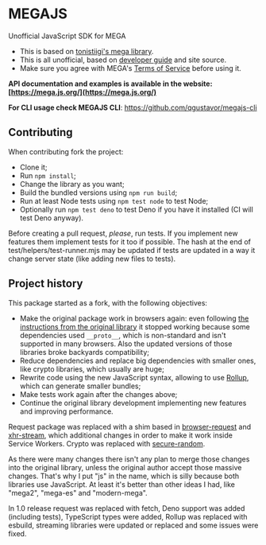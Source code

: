 # MEGAJS

Unofficial JavaScript SDK for MEGA

* This is based on [tonistiigi's mega library](https://github.com/tonistiigi/mega).
* This is all unofficial, based on [developer guide](https://mega.nz/#developers) and site source.
* Make sure you agree with MEGA's [Terms of Service](https://mega.nz/#terms) before using it.

**API documentation and examples is available in the website: [https://mega.js.org/](https://mega.js.org/)**

**For CLI usage check MEGAJS CLI**: https://github.com/qgustavor/megajs-cli

## Contributing

When contributing fork the project:

- Clone it;
- Run `npm install`;
- Change the library as you want;
- Build the bundled versions using `npm run build`;
- Run at least Node tests using `npm test node` to test Node;
- Optionally run `npm test deno` to test Deno if you have it installed (CI will test Deno anyway).

Before creating a pull request, *please*, run tests. If you implement new features them implement tests for it too if possible. The hash at the end of test/helpers/test-runner.mjs may be updated if tests are updated in a way it change server state (like adding new files to tests).

## Project history

This package started as a fork, with the following objectives:

* Make the original package work in browsers again: even following [the instructions from the original library](https://github.com/tonistiigi/mega#browser-support) it stopped working because some dependencies used `__proto__`, which is non-standard and isn't supported in many browsers. Also the updated versions of those libraries broke backyards compatibility;
* Reduce dependencies and replace big dependencies with smaller ones, like crypto libraries, which usually are huge;
* Rewrite code using the new JavaScript syntax, allowing to use [Rollup](http://rollupjs.org/), which can generate smaller bundles;
* Make tests work again after the changes above;
* Continue the original library development implementing new features and improving performance.

Request package was replaced with a shim based in [browser-request](https://www.npmjs.com/package/browser-request) and [xhr-stream](https://www.npmjs.com/package/xhr-stream), which additional changes in order to make it work inside Service Workers. Crypto was replaced with [secure-random](https://www.npmjs.com/package/secure-random).

As there were many changes there isn't any plan to merge those changes into the original library, unless the original author accept those massive changes. That's why I put "js" in the name, which is silly because both libraries use JavaScript. At least it's better than other ideas I had, like "mega2", "mega-es" and "modern-mega".

In 1.0 release request was replaced with fetch, Deno support was added (including tests), TypeScript types were added, Rollup was replaced with esbuild, streaming libraries were updated or replaced and some issues were fixed.

